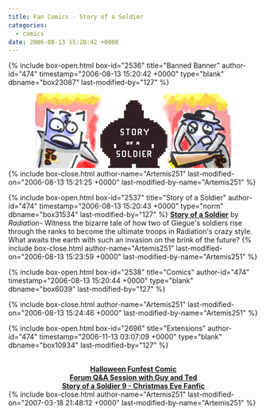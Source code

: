 ```yaml
---
title: Fan Comics - Story of a Soldier
categories:
  - comics
date: 2006-08-13 15:20:42 +0000
---
```

{% include box-open.html box-id="2536" title="Banned Banner" author-id="474" timestamp="2006-08-13 15:20:42 +0000" type="blank" dbname="box23087" last-modified-by="127" %}
<center>
<img src="/comics/series/soas/soasbanner.PNG" />
</center>
{% include box-close.html author-name="Artemis251" last-modified-on="2006-08-13 15:21:25 +0000" last-modified-by-name="Artemis251" %}

{% include box-open.html box-id="2537" title="Story of a Soldier" author-id="474" timestamp="2006-08-13 15:20:43 +0000" type="norm" dbname="box31534" last-modified-by="127" %}
<b><u>Story of a Soldier</u></b> by <i>Radiation</i>-  Witness the bizarre tale of how two of Giegue's soldiers rise through the ranks to become the ultimate troops in Radiation's crazy style.  What awaits the earth with such an invasion on the brink of the future?
{% include box-close.html author-name="Artemis251" last-modified-on="2006-08-13 15:23:59 +0000" last-modified-by-name="Artemis251" %}

{% include box-open.html box-id="2538" title="Comics" author-id="474" timestamp="2006-08-13 15:20:44 +0000" type="blank" dbname="box6039" last-modified-by="127" %}
<center><navigator search="`Content` LIKE 'soas%'" display="no" quantity="50" section="description" /><displaytor mode="list" /></center>
{% include box-close.html author-name="Artemis251" last-modified-on="2006-08-13 15:24:46 +0000" last-modified-by-name="Artemis251" %}

{% include box-open.html box-id="2696" title="Extensions" author-id="474" timestamp="2006-11-13 03:07:09 +0000" type="blank" dbname="box10934" last-modified-by="127" %}
<br></br>
<center><b>
<a href="http://starmen.net/pkhack/pk_junk/radiation/SoasH06index.html">Halloween Funfest Comic</a>
<br /><a href="http://forum.starmen.net/?t=msg&th=30411">Forum Q&A Session with Guy and Ted</a>
<br /><a href="http://starmen.net/vote/vote.php?id=17144">Story of a Soldier 9 - Christmas Eve
 Fanfic</a>
</b></center>
{% include box-close.html author-name="Artemis251" last-modified-on="2007-03-18 21:48:12 +0000" last-modified-by-name="Artemis251" %}
